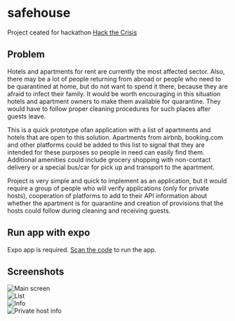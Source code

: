 # safehouse

Project ceated for hackathon [Hack the Crisis](https://www.hackcrisis.com/)

## Problem
Hotels and apartments for rent are currently the most affected sector. Also, there may be a lot of people returning from abroad or people who need to be quarantined at home, but do not want to spend it there, because they are afraid to infect their family. It would be worth encouraging in this situation hotels and apartment owners to make them available for quarantine. They would have to follow proper cleaning procedures for such places after guests leave.

This is a quick prototype ofan application with a list of apartments and hotels that are open to this solution. Apartments from airbnb, booking.com and other platforms could be added to this list to signal that they are intended for these purposes so people in need can easily find them. Additional amenities could include grocery shopping with non-contact delivery or a special bus/car for pick up and transport to the apartment.

Project is very simple and quick to implement as an application, but it would require a group of people who will verify applications (only for private hosts), cooperation of platforms to add to their API information about whether the apartment is for quarantine and creation of provisions that the hosts could follow during cleaning and receiving guests.

## Run app with expo
Expo app is required. [Scan the code](https://expo.io/@graffme/safehouse) to run the app.

## Screenshots
![Main screen](./assets/repo/screen1.png) <br />
![List](./assets/repo/screen2.png) <br />
![Info](./assets/repo/screen3.png) <br />
![Private host info](./assets/repo/screen4.png) <br />